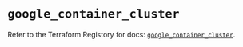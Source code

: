 # `google_container_cluster`

Refer to the Terraform Registory for docs: [`google_container_cluster`](https://registry.terraform.io/providers/hashicorp/google-beta/5.0.0/docs/resources/google_container_cluster).
